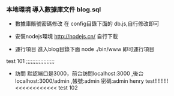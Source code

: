### 本地環境 導入數據庫文件 blog.sql

* 數據庫賬號密碼修改 在 config目錄下面的 db.js,自行修改即可

* 安裝nodejs環境 http://nodejs.cn/ 自行下載

* 運行項目 進入blog目錄下面 node ./bin/www 即可運行項目

test 101
;;;;;;;;;;;;;;;;;;
* 訪問 默認端口是3000，前台訪問localhost:3000 ,後台localhost:3000/admin ,帳號:admin 密碼:admin  henry test!!!!!!!!!
<<<<<<<<<<<<
test 102

